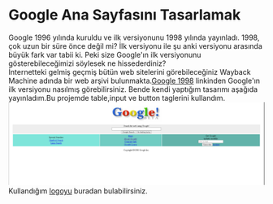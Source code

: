 # Google Ana Sayfasını Tasarlamak
Google 1996 yılında kuruldu ve ilk versiyonunu 1998 yılında yayınladı. 1998, çok uzun bir süre önce değil mi? İlk versiyonu ile şu anki versiyonu arasında büyük fark var tabii ki. Peki size Google'ın ilk versiyonunu gösterebileceğimizi söylesek ne hissederdiniz? <br>
İnternetteki gelmiş geçmiş bütün web sitelerini görebileceğiniz Wayback Machine adında bir web arşivi bulunmakta.[Google 1998](https://web.archive.org/web/19981202230410if_/http://www.google.com/) linkinden Google'ın ilk versiyonu nasılmış görebilirsiniz.
Bende kendi yaptığım tasarımı aşağıda yayınladım.Bu projemde table,input ve button taglerini kullandım. <br>
<img src="image/design_pic.png" width="1000px"> <br>
Kullandığım [logoyu](https://web.archive.org/web/19990504112211im_/http://www.google.com/google.jpg) buradan bulabilirsiniz.

